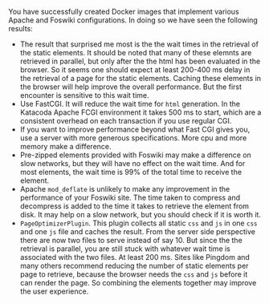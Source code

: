 You have successfully created Docker images that implement various Apache and Foswiki configurations. In doing so we have seen the following results:
* The result that surprised me most is the the wait times in the retrieval of the static elements. It should be noted that many of these elemnts are retrieved in parallel, but only after the the html has been evaluated in the browser. So it seems one should expect at least 200-400 ms delay in the retrieval of a page for the static elements. Caching these elements in the browser will help improve the overall performance. But the first encounter is sensitive to this wait time.
* Use FastCGI. It will reduce the wait time for `html` generation. In the Katacoda Apache FCGI environment it takes 500 ms to start, which are a consistent overhead on each transaction if you use regular CGI.
* If you want to improve performance beyond what Fast CGI gives you, use a server with more generous specifications. More cpu and more memory make a difference.
* Pre-zipped elements provided with Foswiki may make a difference on slow networks, but they will have no effect on the wait time. And for most elements, the wait time is 99% of the total time to receive the element.
* Apache `mod_deflate` is unlikely to make any improvement in the performance of your Foswiki site. The time taken to compress and decompress is added to the time it takes to retrieve the element from disk. It may help on a slow network, but you should check if it is worth it.
* `PageOptimizerPlugin`. This plugin collects all static `css` and `js` in one `css` and one `js` file and caches the result. From the server side perspective there are now two files to serve instead of say 10. But since the the retrieval is parallel, you are still stuck with whatever wait time is associated with the two files. At least 200 ms. Sites like Pingdom and many others recommend reducing the number of static elements per page to retrieve, because the browser needs the `css` and `js` before it can render the page. So combining the elements together may improve the user experience.